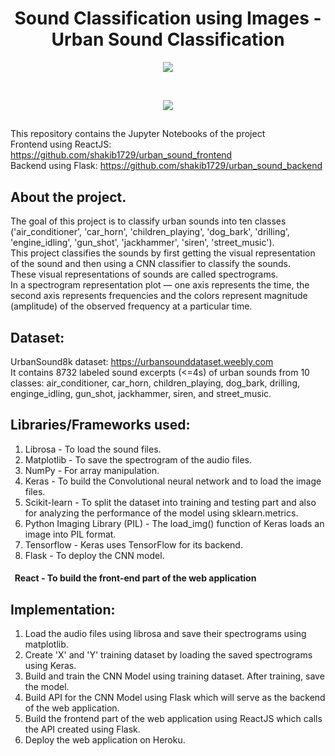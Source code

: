 <h1 align="center">Sound Classification using Images - Urban Sound Classification</h1>

<p align="center">
<img src="https://user-images.githubusercontent.com/39847281/78693980-a05fd600-7919-11ea-96d9-e12e2a12ba3d.JPG"></p>
<br/>
<p align="center">
<img src="https://user-images.githubusercontent.com/39847281/78693594-1879cc00-7919-11ea-81bc-0ce58aae8b19.JPG"></p>

## 
This repository contains the Jupyter Notebooks of the project<br/>
Frontend using ReactJS: https://github.com/shakib1729/urban_sound_frontend<br/>
Backend using Flask: https://github.com/shakib1729/urban_sound_backend<br/>
## About the project.
The goal of this project is to classify urban sounds into ten classes ('air_conditioner', 'car_horn', 'children_playing', 'dog_bark', 'drilling', 'engine_idling', 'gun_shot', 'jackhammer', 'siren', 'street_music'). <br/>
This project classifies the sounds by first getting the visual representation of the sound and then using a CNN classifier to classify the sounds.<br/>
These visual representations of sounds are called spectrograms. <br/>
In a spectrogram representation plot — one axis represents the time, the second axis represents frequencies and the colors represent magnitude (amplitude) of the observed frequency at a particular time.<br/>

## Dataset:
UrbanSound8k dataset: https://urbansounddataset.weebly.com <br/>
It contains 8732 labeled sound excerpts (<=4s) of urban sounds from 10 classes: air_conditioner, car_horn, children_playing, dog_bark, drilling, enginge_idling, gun_shot, jackhammer, siren, and street_music.

## Libraries/Frameworks used:
1) Librosa - To load the sound files.
2) Matplotlib - To save the spectrogram of the audio files.
3) NumPy - For array manipulation.
4) Keras - To build the Convolutional neural network and to load the image files.
5) Scikit-learn - To split the dataset into training and testing part and also for analyzing the performance of the model using sklearn.metrics.
6) Python Imaging Library (PIL) - The load_img() function of Keras loads an image into PIL format.
7) Tensorflow - Keras uses TensorFlow for its backend.
8) Flask - To deploy the CNN model.

#### &nbsp; React - To build the front-end part of the web application

## Implementation:
1) Load the audio files using librosa and save their spectrograms using matplotlib.
2) Create 'X' and 'Y' training dataset by loading the saved spectrograms using Keras.
3) Build and train the CNN Model using training dataset. After training, save the model.
4) Build API for the CNN Model using Flask which will serve as the backend of the web application.
5) Build the frontend part of the web application using ReactJS which calls the API created using Flask.
6) Deploy the web application on Heroku.
